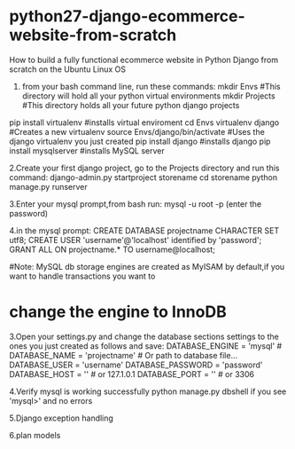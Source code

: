 python27-django-ecommerce-website-from-scratch
==============================================

How to build a fully functional ecommerce website in Python Django from scratch on  the Ubuntu Linux OS


1. from your bash command line, run these commands:
mkdir Envs                                #This directory will hold all your python virtual environments
mkdir Projects                            #This directory holds all your future python django projects

pip install virtualenv                    #installs virtual enviroment
cd Envs
virtualenv django                         #Creates a new virtualenv
source Envs/django/bin/activate           #Uses the django virtualenv you just created
pip install django                        #installs django
pip install mysqlserver                   #installs MySQL server 


2.Create your first django project, go to the Projects directory and run this command: 
django-admin.py startproject storename
cd storename 
python manage.py runserver 


3.Enter your mysql prompt,from bash run:
mysql -u root -p
(enter the password)


4.in the mysql prompt:
CREATE DATABASE projectname CHARACTER SET utf8;
CREATE USER 'username'@'localhost' identified by 'password';
GRANT ALL ON projectname.* TO username@localhost;

#Note: MySQL db storage engines are created as MyISAM by default,if you want to handle transactions you want to 
# change the engine to InnoDB


3.Open your settings.py and change the database sections settings to the ones you just created as follows and save: 
DATABASE_ENGINE = 'mysql' # 
DATABASE_NAME = 'projectname' # Or path to database file... 
DATABASE_USER = 'username'
DATABASE_PASSWORD = 'password' 
DATABASE_HOST = '' # or 127.1.0.1 
DATABASE_PORT = '' # or 3306

4.Verify mysql is working successfully
python manage.py dbshell
if you see 'mysql>' and no errors 

5.Django exception handling

6.plan models



